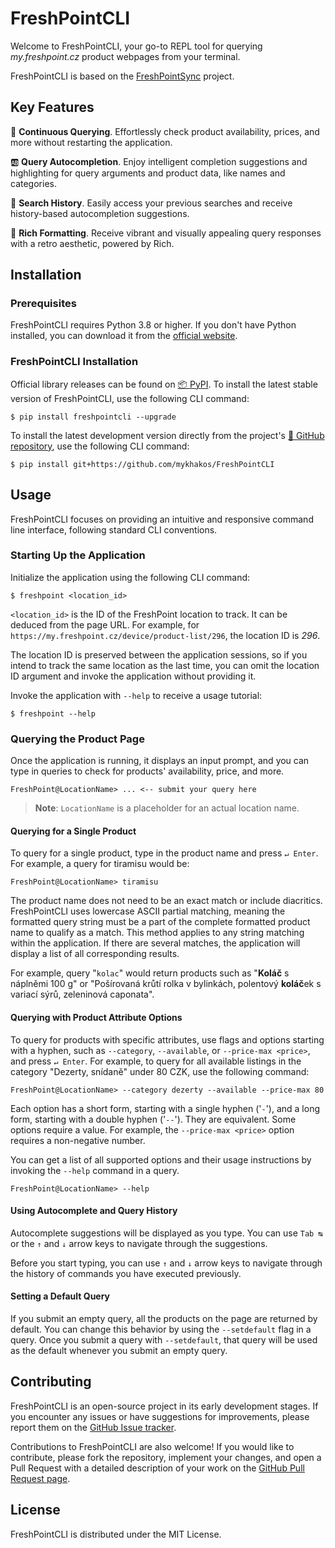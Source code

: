 [//]: # (Copy of the project README.md file)


# FreshPointCLI
Welcome to FreshPointCLI, your go-to REPL tool for querying *my.freshpoint.cz*
product webpages from your terminal.

FreshPointCLI is based on the [FreshPointSync](https://freshpointsync.readthedocs.io)
project.

## Key Features

🔎 **Continuous Querying**. Effortlessly check product availability, prices,
and more without restarting the application.

🆎 **Query Autocompletion**. Enjoy intelligent completion suggestions and
highlighting for query arguments and product data, like names and categories.

📜 **Search History**. Easily access your previous searches and receive
history-based autocompletion suggestions.

💎 **Rich Formatting**. Receive vibrant and visually appealing query responses
with a retro aesthetic, powered by Rich.

## Installation

### Prerequisites

FreshPointCLI requires Python 3.8 or higher. If you don't have Python installed,
you can download it from the [official website](<https://www.python.org/downloads/>).

### FreshPointCLI Installation

Official library releases can be found on
[📦 PyPI](<https://pypi.org/project/freshpointcli/>). To install
the latest stable version of FreshPointCLI, use the following CLI command:

```console
$ pip install freshpointcli --upgrade
```

To install the latest development version directly from the project's
[📁 GitHub repository](https://github.com/mykhakos/FreshPointCLI>), use
the following CLI command:

```console
$ pip install git+https://github.com/mykhakos/FreshPointCLI
```

## Usage

FreshPointCLI focuses on providing an intuitive and responsive command line
interface, following standard CLI conventions.

### Starting Up the Application

Initialize the application using the following CLI command:

```console
$ freshpoint <location_id>
```

`<location_id>` is the ID of the FreshPoint location to track. It can be deduced
from the page URL. For example, for `https://my.freshpoint.cz/device/product-list/296`,
the location ID is *296*.

The location ID is preserved between the application sessions, so if you intend
to track the same location as the last time, you can omit the location ID argument
and invoke the application without providing it.

Invoke the application with `--help` to receive a usage tutorial:

```console
$ freshpoint --help
```

### Querying the Product Page

Once the application is running, it displays an input prompt, and you can type
in queries to check for products' availability, price, and more.

```console
FreshPoint@LocationName> ... <-- submit your query here
```

> **Note**: `LocationName` is a placeholder for an actual location name.

#### Querying for a Single Product

To query for a single product, type in the product name and press `↵ Enter`.
For example, a query for tiramisu would be:

```console
FreshPoint@LocationName> tiramisu 
```

The product name does not need to be an exact match or include diacritics.
FreshPointCLI uses lowercase ASCII partial matching, meaning the formatted query
string must be a part of the complete formatted product name to qualify as a match.
This method applies to any string matching within the application. If there are
several matches, the application will display a list of all corresponding results.

For example, query "`kolac`" would return products such as
"**Koláč** s náplněmi 100 g" or "Pošírovaná krůtí rolka v bylinkách,
polentový **koláč**ek s variací sýrů, zeleninová caponata".

#### Querying with Product Attribute Options

To query for products with specific attributes, use flags and options starting
with a hyphen, such as `--category`, `--available`, or `--price-max <price>`,
and press `↵ Enter`. For example, to query for all available listings in
the category "Dezerty, snídaně" under 80 CZK, use the following command:

```console
FreshPoint@LocationName> --category dezerty --available --price-max 80
```

Each option has a short form, starting with a single hyphen ('`-`'), and a long
form, starting with a double hyphen ('`--`'). They are equivalent. Some options
require a value. For example, the `--price-max <price>` option requires
a non-negative number.

You can get a list of all supported options and their usage instructions by
invoking the `--help` command in a query.

```console
FreshPoint@LocationName> --help
```

#### Using Autocomplete and Query History

Autocomplete suggestions will be displayed as you type. You can use `Tab ↹` or
the `↑` and `↓` arrow keys to navigate through the suggestions.

Before you start typing, you can use `↑` and `↓` arrow keys to navigate through
the history of commands you have executed previously.

#### Setting a Default Query

If you submit an empty query, all the products on the page are returned by default.
You can change this behavior by using the `--setdefault` flag in a query. Once you
submit a query with `--setdefault`, that query will be used as the default whenever
you submit an empty query.

## Contributing

FreshPointCLI is an open-source project in its early development stages. If you
encounter any issues or have suggestions for improvements, please report them on
the [GitHub Issue tracker](https://github.com/mykhakos/FreshPointCLI/issues).

Contributions to FreshPointCLI are also welcome! If you would like
to contribute, please fork the repository, implement your changes, and open
a Pull Request with a detailed description of your work on the
[GitHub Pull Request page](https://github.com/mykhakos/FreshPointCLI/pulls).

## License

FreshPointCLI is distributed under the MIT License.